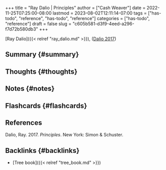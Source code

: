 +++
title = "Ray Dalio | Principles"
author = ["Cash Weaver"]
date = 2022-11-25T07:25:00-08:00
lastmod = 2023-08-02T12:11:14-07:00
tags = ["has-todo", "reference", "has-todo", "reference"]
categories = ["has-todo", "reference"]
draft = false
slug = "c605b581-d3f9-4eed-a296-f7d72b580db3"
+++

[Ray Dalio]({{< relref "ray_dalio.md" >}}), (<a href="#citeproc_bib_item_1">Dalio 2017</a>)


## Summary {#summary}


## Thoughts {#thoughts}


## Notes {#notes}


## Flashcards {#flashcards}

## References

<style>.csl-entry{text-indent: -1.5em; margin-left: 1.5em;}</style><div class="csl-bib-body">
  <div class="csl-entry"><a id="citeproc_bib_item_1"></a>Dalio, Ray. 2017. <i>Principles</i>. New York: Simon &#38; Schuster.</div>
</div>


## Backlinks {#backlinks}

-   [Tree book]({{< relref "tree_book.md" >}})

